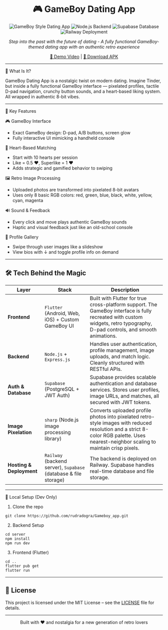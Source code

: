 <div align="center">
<h1>🎮 GameBoy Dating App</h1>

![GameBoy Style Dating App](https://img.shields.io/badge/Flutter-02569B?style=for-the-badge&logo=flutter&logoColor=white)
![Node.js Backend](https://img.shields.io/badge/Node.js-339933?style=for-the-badge&logo=nodedotjs&logoColor=white)
![Supabase Database](https://img.shields.io/badge/Supabase-3ECF8E?style=for-the-badge&logo=supabase&logoColor=white)
![Railway Deployment](https://img.shields.io/badge/Railway-0B0D0E?style=for-the-badge&logo=railway&logoColor=white)

*Step into the past with the future of dating - A fully functional GameBoy-themed dating app with an authentic retro experience*

[🎥 Demo Video](https://youtube.com/shorts/_ZogtFTygEc) | [📱 Download APK](https://drive.google.com/file/d/1NZY6sp396ejUND6L2rexybx5yUfknHjc/view?usp=sharing)

</div>



---

🌟 What Is It?

GameBoy Dating App is a nostalgic twist on modern dating. Imagine Tinder, but inside a fully functional GameBoy interface — pixelated profiles, tactile D-pad navigation, crunchy button sounds, and a heart-based liking system. All wrapped in authentic 8-bit vibes.

---

🧩 Key Features

🎮 GameBoy Interface
- Exact GameBoy design: D-pad, A/B buttons, screen glow
- Fully interactive UI mimicking a handheld console

🧡 Heart-Based Matching
- Start with 10 hearts per session
- Like = 0.5 ❤️, Superlike = 1 ❤️
- Adds strategic and gamified behavior to swiping

🖼️ Retro Image Processing
- Uploaded photos are transformed into pixelated 8-bit avatars
- Uses only 8 basic RGB colors: red, green, blue, black, white, yellow, cyan, magenta

🔊 Sound & Feedback
- Every click and move plays authentic GameBoy sounds
- Haptic and visual feedback just like an old-school console

📸 Profile Gallery
- Swipe through user images like a slideshow
- View bios with ↓ and toggle profile info on demand

---

## 🛠️ Tech Behind the Magic

| **Layer**           | **Stack**                                                                                         | **Description** |
|---------------------|---------------------------------------------------------------------------------------------------|------------------|
| **Frontend**         | `Flutter` (Android, Web, iOS) + Custom GameBoy UI                                                 | Built with Flutter for true cross-platform support. The GameBoy interface is fully recreated with custom widgets, retro typography, D-pad controls, and smooth animations. |
| **Backend**          | `Node.js` + `Express.js`                                                                          | Handles user authentication, profile management, image uploads, and match logic. Cleanly structured with RESTful APIs. |
| **Auth & Database**  | `Supabase` (PostgreSQL + JWT Auth)                                                                | Supabase provides scalable authentication and database services. Stores user profiles, image URLs, and matches, all secured with JWT tokens. |
| **Image Pixelation** | `sharp` (Node.js image processing library)                                                        | Converts uploaded profile photos into pixelated retro-style images with reduced resolution and a strict 8-color RGB palette. Uses nearest-neighbor scaling to maintain crisp pixels. |
| **Hosting & Deployment** | `Railway` (backend server), `Supabase` (database & file storage) | The backend is deployed on Railway. Supabase handles real-time database and file storage. |

---

🔧 Local Setup (Dev Only)
1.	Clone the repo
```
git clone https://github.com/rudradogra/Gameboy_app.git
```

2.	Backend Setup
```
cd server
npm install
npm run dev
```

3.	Frontend (Flutter)
```
cd ..
flutter pub get
flutter run
```
---

## 📝 License

This project is licensed under the MIT License – see the [LICENSE](LICENSE) file for details.

---
<div align="center">


Built with ❤️ and nostalgia for a new generation of retro lovers

</div>
